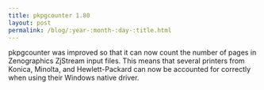 ```yaml
---
title: pkpgcounter 1.80
layout: post
permalink: /blog/:year-:month-:day-:title.html
---
```


pkpgcounter was improved so that it can now count the number of pages in Zenographics ZjStream input files. This means that several printers from Konica, Minolta, and Hewlett-Packard can now be accounted for correctly when using their Windows native driver.
